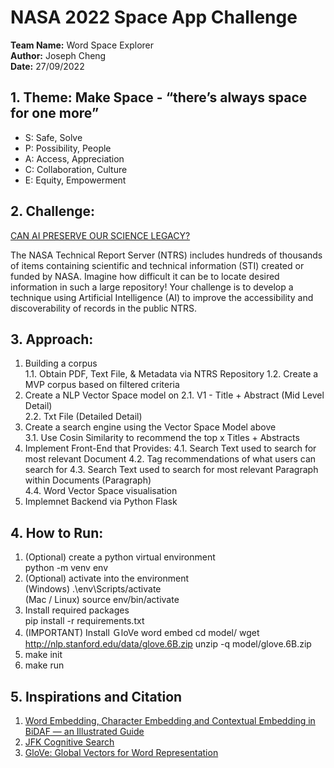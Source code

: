 # NASA 2022 Space App Challenge 

**Team Name:** Word Space Explorer  
**Author:** Joseph Cheng  
**Date:** 27/09/2022  

## 1. Theme: **Make Space - “there’s always space for one more”**
- S: Safe, Solve
- P: Possibility, People
- A: Access, Appreciation
- C: Collaboration, Culture
- E: Equity, Empowerment

## 2. Challenge:  
[CAN AI PRESERVE OUR SCIENCE LEGACY?](https://2022.spaceappschallenge.org/challenges/2022-challenges/science-legacy/details )

The NASA Technical Report Server (NTRS) includes hundreds of thousands of items containing scientific and technical information (STI) created or funded by NASA. Imagine how difficult it can be to locate desired information in such a large repository! Your challenge is to develop a technique using Artificial Intelligence (AI) to improve the accessibility and discoverability of records in the public NTRS.


## 3. Approach:

1. Building a corpus  
  1.1. Obtain PDF, Text File, & Metadata via NTRS Repository
  1.2. Create a MVP corpus based on filtered criteria
2. Create a NLP Vector Space model on
    2.1. V1 - Title + Abstract (Mid Level Detail)  
    2.2. Txt File (Detailed Detail)  
3. Create a search engine using the Vector Space Model above  
    3.1. Use Cosin Similarity to recommend the top x Titles + Abstracts
4. Implement Front-End that Provides:
    4.1. Search Text used to search for most relevant Document
    4.2. Tag recommendations of what users can search for 
    4.3. Search Text used to search for most relevant Paragraph within Documents (Paragraph)  
    4.4. Word Vector Space visualisation
5. Implemnet Backend via Python Flask


## 4. How to Run:
1. (Optional) create a python virtual environment  
    python -m venv env
2. (Optional) activate into the environment  
    (Windows) .\env\Scripts/activate  
    (Mac / Linux) source env/bin/activate
3. Install required packages  
    pip install -r requirements.txt
4. (IMPORTANT) Install ＧloVe word embed
    cd model/
    wget http://nlp.stanford.edu/data/glove.6B.zip
    unzip -q model/glove.6B.zip
5. make init
6. make run


## 5. Inspirations and Citation
1. [Word Embedding, Character Embedding and Contextual Embedding in BiDAF — an Illustrated Guide](https://towardsdatascience.com/the-definitive-guide-to-bidaf-part-2-word-embedding-character-embedding-and-contextual-c151fc4f05bb#:~:text=Character%20level%20embedding%20uses%20one,a%20word%2C%20character%20by%20character.)
2. [JFK Cognitive Search](https://jfk-demo-2019.azurewebsites.net/#/search?term=oswald)
3. [GloVe: Global Vectors for Word Representation](https://nlp.stanford.edu/projects/glove/)
